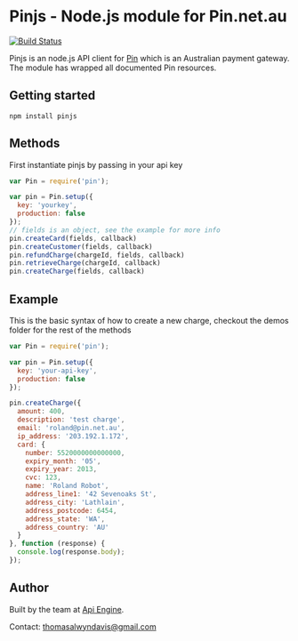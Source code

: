 # Pinjs - Node.js module for Pin.net.au

[![Build Status](https://secure.travis-ci.org/ApiEngine/pinjs.png?branch=master)](http://travis-ci.org/ApiEngine/pinjs)

Pinjs is an node.js API client for [Pin](https://pin.net.au/) which is an Australian payment gateway.    The module has wrapped all documented Pin resources.

## Getting started

```
npm install pinjs
```

## Methods

First instantiate pinjs by passing in your api key 

```javascript
var Pin = require('pin');

var pin = Pin.setup({
  key: 'yourkey',
  production: false
});
// fields is an object, see the example for more info
pin.createCard(fields, callback)
pin.createCustomer(fields, callback)
pin.refundCharge(chargeId, fields, callback)
pin.retrieveCharge(chargeId, callback)
pin.createCharge(fields, callback)
```

## Example

This is the basic syntax of how to create a new charge, checkout the demos folder for the rest of the methods

```javascript
var Pin = require('pin');

var pin = Pin.setup({
  key: 'your-api-key',
  production: false
});

pin.createCharge({
  amount: 400,
  description: 'test charge',
  email: 'roland@pin.net.au',
  ip_address: '203.192.1.172',
  card: {
    number: 5520000000000000,
    expiry_month: '05',
    expiry_year: 2013,
    cvc: 123,
    name: 'Roland Robot',
    address_line1: '42 Sevenoaks St',
    address_city: 'Lathlain',
    address_postcode: 6454,
    address_state: 'WA',
    address_country: 'AU'
  }  
}, function (response) {  
  console.log(response.body);
});
```

## Author

Built by the team at [Api Engine](http://apiengine.io).

Contact: thomasalwyndavis@gmail.com

<img alt="Clicky" width="1" height="1" src="//in.getclicky.com/66606907ns.gif" />
